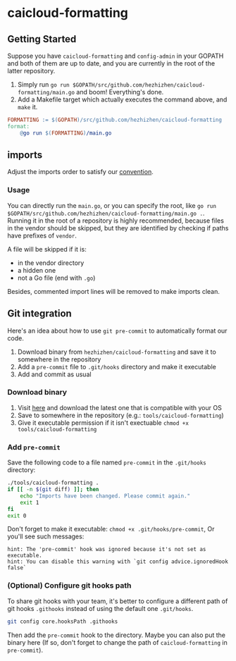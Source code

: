 # caicloud-formatting

## Getting Started

Suppose you have `caicloud-formatting` and `config-admin` in your GOPATH and both of them are up to date, and you are currently in the root of the latter repository.

1. Simply run `go run $GOPATH/src/github.com/hezhizhen/caicloud-formatting/main.go` and boom! Everything's done.
2. Add a Makefile target which actually executes the command above, and `make` it.

```makefile
FORMATTING := $(GOPATH)/src/github.com/hezhizhen/caicloud-formatting
format:
    @go run $(FORMATTING)/main.go
```

## imports

Adjust the imports order to satisfy our [convention](https://github.com/caicloud/engineering/blob/master/guidelines/golang.md#order).

### Usage

You can directly run the `main.go`, or you can specify the root, like `go run $GOPATH/src/github.com/hezhizhen/caicloud-formatting/main.go .`. Running it in the root of a repository is highly recommended, because files in the vendor should be skipped, but they are identified by checking if paths have prefixes of `vendor`.

A file will be skipped if it is:

* in the vendor directory
* a hidden one
* not a Go file (end with `.go`)

Besides, commented import lines will be removed to make imports clean.

## Git integration

Here's an idea about how to use `git pre-commit` to automatically format our code.

1. Download binary from `hezhizhen/caicloud-formatting` and save it to somewhere in the repository
2. Add a `pre-commit` file to `.git/hooks` directory and make it executable
3. Add and commit as usual

### Download binary

1. Visit [here](https://github.com/hezhizhen/caicloud-formatting/releases) and download the latest one that is compatible with your OS
2. Save to somewhere in the repository (e.g.: `tools/caicloud-formatting`)
3. Give it executable permission if it isn't exectuable `chmod +x tools/caicloud-formatting`

### Add `pre-commit`

Save the following code to a file named `pre-commit` in the `.git/hooks` directory:

```sh
./tools/caicloud-formatting .
if [[ -n $(git diff) ]]; then
    echo "Imports have been changed. Please commit again."
    exit 1
fi
exit 0
```

Don't forget to make it executable: `chmod +x .git/hooks/pre-commit`, Or you'll see such messages:

```text
hint: The 'pre-commit' hook was ignored because it's not set as executable.
hint: You can disable this warning with `git config advice.ignoredHook false`
```

### (Optional) Configure git hooks path

To share git hooks with your team, it's better to configure a different path of git hooks `.githooks` instead of using the default one `.git/hooks`.

```sh
git config core.hooksPath .githooks
```

Then add the `pre-commit` hook to the directory. Maybe you can also put the binary here (If so, don't forget to change the path of `caicloud-formatting` in `pre-commit`).

